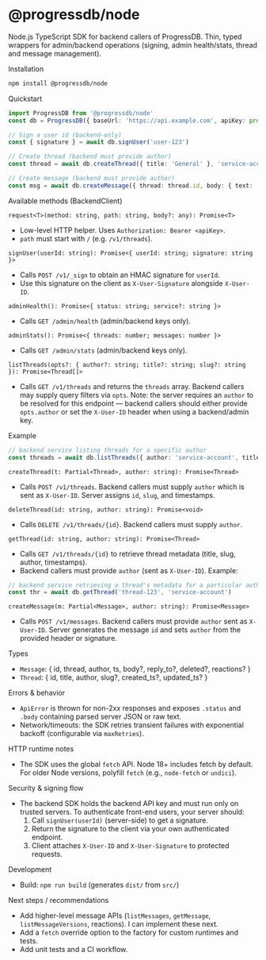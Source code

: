 # @progressdb/node

Node.js TypeScript SDK for backend callers of ProgressDB. Thin, typed wrappers for admin/backend
operations (signing, admin health/stats, thread and message management).

Installation

```bash
npm install @progressdb/node
```

Quickstart

```ts
import ProgressDB from '@progressdb/node'
const db = ProgressDB({ baseUrl: 'https://api.example.com', apiKey: process.env.PROGRESSDB_KEY })

// Sign a user id (backend-only)
const { signature } = await db.signUser('user-123')

// Create thread (backend must provide author)
const thread = await db.createThread({ title: 'General' }, 'service-account')

// Create message (backend must provide author)
const msg = await db.createMessage({ thread: thread.id, body: { text: 'hello' } }, 'service-account')
```

Available methods (BackendClient)

`request<T>(method: string, path: string, body?: any): Promise<T>`

- Low-level HTTP helper. Uses `Authorization: Bearer <apiKey>`.
- `path` must start with `/` (e.g. `/v1/threads`).

`signUser(userId: string): Promise<{ userId: string; signature: string }>`

- Calls `POST /v1/_sign` to obtain an HMAC signature for `userId`.
- Use this signature on the client as `X-User-Signature` alongside `X-User-ID`.

`adminHealth(): Promise<{ status: string; service?: string }>`

- Calls `GET /admin/health` (admin/backend keys only).

`adminStats(): Promise<{ threads: number; messages: number }>`

- Calls `GET /admin/stats` (admin/backend keys only).

`listThreads(opts?: { author?: string; title?: string; slug?: string }): Promise<Thread[]>`

- Calls `GET /v1/threads` and returns the `threads` array. Backend callers may
  supply query filters via `opts`. Note: the server requires an `author` to be
  resolved for this endpoint — backend callers should either provide `opts.author`
  or set the `X-User-ID` header when using a backend/admin key.

Example

```ts
// backend service listing threads for a specific author
const threads = await db.listThreads({ author: 'service-account', title: 'General' })
```

`createThread(t: Partial<Thread>, author: string): Promise<Thread>`

- Calls `POST /v1/threads`. Backend callers must supply `author` which is sent as `X-User-ID`.
  Server assigns `id`, `slug`, and timestamps.

`deleteThread(id: string, author: string): Promise<void>`

- Calls `DELETE /v1/threads/{id}`. Backend callers must supply `author`.

`getThread(id: string, author: string): Promise<Thread>`

- Calls `GET /v1/threads/{id}` to retrieve thread metadata (title, slug, author, timestamps).
- Backend callers must provide `author` (sent as `X-User-ID`). Example:

```ts
// backend service retrieving a thread's metadata for a particular author
const thr = await db.getThread('thread-123', 'service-account')
```

`createMessage(m: Partial<Message>, author: string): Promise<Message>`

- Calls `POST /v1/messages`. Backend callers must provide `author` sent as `X-User-ID`.
  Server generates the message `id` and sets `author` from the provided header or signature.

Types

- `Message`: { id, thread, author, ts, body?, reply_to?, deleted?, reactions? }
- `Thread`: { id, title, author, slug?, created_ts?, updated_ts? }

Errors & behavior

- `ApiError` is thrown for non-2xx responses and exposes `.status` and `.body` containing parsed server JSON or raw text.
- Network/timeouts: the SDK retries transient failures with exponential backoff (configurable via `maxRetries`).

HTTP runtime notes

- The SDK uses the global `fetch` API. Node 18+ includes fetch by default. For older Node versions, polyfill `fetch` (e.g., `node-fetch` or `undici`).

Security & signing flow

- The backend SDK holds the backend API key and must run only on trusted servers. To authenticate front-end users, your server should:
  1. Call `signUser(userId)` (server-side) to get a signature.
  2. Return the signature to the client via your own authenticated endpoint.
  3. Client attaches `X-User-ID` and `X-User-Signature` to protected requests.

Development

- Build: `npm run build` (generates `dist/` from `src/`)

Next steps / recommendations

- Add higher-level message APIs (`listMessages`, `getMessage`, `listMessageVersions`, reactions). I can implement these next.
- Add a `fetch` override option to the factory for custom runtimes and tests.
- Add unit tests and a CI workflow.
